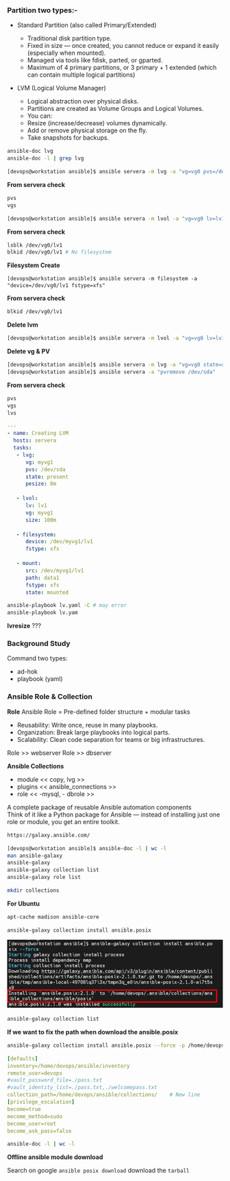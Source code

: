 
### Partition two types:- 

- Standard Partition (also called Primary/Extended)
  - Traditional disk partition type.
  - Fixed in size — once created, you cannot reduce or expand it easily (especially when mounted).
  - Managed via tools like fdisk, parted, or gparted.
  - Maximum of 4 primary partitions, or 3 primary + 1 extended (which can contain multiple logical partitions)

- LVM (Logical Volume Manager)
  - Logical abstraction over physical disks.
  - Partitions are created as Volume Groups and Logical Volumes.
  - You can:
   - Resize (increase/decrease) volumes dynamically.
   - Add or remove physical storage on the fly.
   - Take snapshots for backups.
 
```bash
ansible-doc lvg
ansible-doc -l | grep lvg
```

```bash
[devops@workstation ansible]$ ansible servera -m lvg -a "vg=vg0 pvs=/dev/sda"
```
**From servera check**
```bash
pvs
vgs
```

```bash
[devops@workstation ansible]$ ansible servera -m lvol -a "vg=vg0 lv=lv1 size=200m state=present"
```

**From servera check**

```bash
lsblk /dev/vg0/lv1
blkid /dev/vg0/lv1 # No filesystem
```


**Filesystem Create**
```
[devops@workstation ansible]$ ansible servera -m filesystem -a "device=/dev/vg0/lv1 fstype=xfs"
```

**From servera check**
```bash
blkid /dev/vg0/lv1
```

**Delete lvm**
```bash
[devops@workstation ansible]$ ansible servera -m lvol -a "vg=vg0 lv=lv1 state=absent force=yes"
```

**Delete vg & PV**
```bash
[devops@workstation ansible]$ ansible servera -m lvg -a "vg=vg0 state=absent"
[devops@workstation ansible]$ ansible servera -a "pvremove /dev/sda"
```

**From servera check**
```bash
pvs
vgs
lvs
```

```yaml
---
- name: Creating LVM
  hosts: servera
  tasks:
   - lvg:
      vg: myvg1
      pvs: /dev/sda
      state: present
      pesize: 8m

   - lvol:
      lv: lv1
      vg: myvg1
      size: 100m

   - filesystem:
      device: /dev/myvg1/lv1
      fstype: xfs

   - mount:
      src: /dev/myvg1/lv1
      path: data1
      fstype: xfs
      state: mounted
```


```bash
ansible-playbook lv.yaml -C # may error
ansible-playbook lv.yam
```


**lvresize**
???



### Background Study 
Command two types:
- ad-hok
- playbook (yaml)

### Ansible Role & Collection

**Role**
Ansible Role = Pre-defined folder structure + modular tasks
- Reusability: Write once, reuse in many playbooks.
- Organization: Break large playbooks into logical parts.
- Scalability: Clean code separation for teams or big infrastructures.

Role >> webserver
Role >> dbserver

 
**Ansible Collections**

- module << copy, lvg >>
- plugins << ansible_connections >>
- role << -mysql, - dbrole >>


A complete package of reusable Ansible automation components <br>
Think of it like a Python package for Ansible — instead of installing just one role or module, you get an entire toolkit.


```bash
https://galaxy.ansible.com/
```

```bash
[devops@workstation ansible]$ ansible-doc -l | wc -l
man ansible-galaxy
ansible-galaxy
ansible-galaxy collection list
ansible-galaxy role list
```

```bash
mkdir collections
```

**For Ubuntu**
```bash
apt-cache madison ansible-core  
```

```bash
ansible-galaxy collection install ansible.posix
```
![image](https://github.com/mohimenulislam/Ansible/blob/9daf3ce832e9786f4347a206c7a65d71d0524732/Img/ansible.posix.png)

```bash
ansible-galaxy collection list
```

**If we want to fix the path when download the ansible.posix**
```bash
ansible-galaxy collection install ansible.posix --force -p /home/devops/ansible/collections/
```

```yaml
[defaults]
inventory=/home/devops/ansible/inventory
remote_user=devops
#vault_password_file=./pass.txt
#vault_identity_list=./pass.txt,./welcomepass.txt
collection_path=/home/devops/ansible/collections/    # New line
[privilege_escalation]
become=true
mecome_method=sudo
become_user=root
become_ask_pass=false

```

```bash
ansible-doc -l | wc -l
```

**Offline ansible module download**

Search on google `ansible posix download`
download the `tarball`



